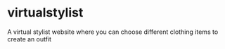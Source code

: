 # virtualstylist
A virtual stylist website where you can choose different clothing items to create an outfit
